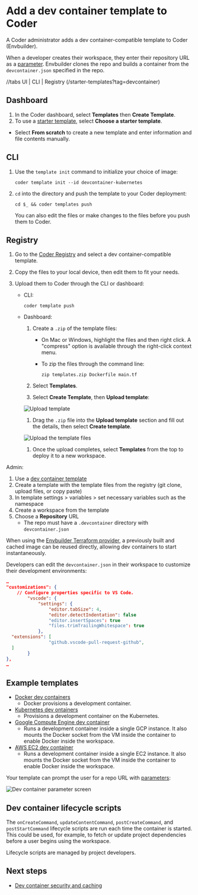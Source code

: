 # Add a dev container template to Coder

A Coder administrator adds a dev container-compatible template to Coder
(Envbuilder).

When a developer creates their workspace, they enter their repository URL as a
[parameter](../../extending-templates/parameters.md). Envbuilder clones the repo
and builds a container from the `devcontainer.json` specified in the repo.

//tabs UI | CLI | Registry (/starter-templates?tag=devcontainer)

<div class="tabs">

## Dashboard

1. In the Coder dashboard, select **Templates** then **Create Template**.
1. To use a [starter template](https://github.com/coder/coder/tree/main/examples/templates), select **Choose a starter template**.
  - Select **From scratch** to create a new template and enter information and file contents manually.

## CLI

1. Use the `template init` command to initialize your choice of image:

   ```shell
   coder template init --id devcontainer-kubernetes
   ```

1. `cd` into the directory and push the template to your Coder deployment:

   ```shell
   cd $_ && coder templates push
   ```

   You can also edit the files or make changes to the files before you push them to Coder.

## Registry

1. Go to the [Coder Registry](https://registry.coder.com/templates?tag=devcontainer) and select a dev container-compatible template.

1. Copy the files to your local device, then edit them to fit your needs.

1. Upload them to Coder through the CLI or dashboard:

   - CLI:
  
     ```shell
     coder template push
     ```

   - Dashboard:

     1. Create a `.zip` of the template files:

         - On Mac or Windows, highlight the files and then right click. A "compress" option is available through the right-click context menu.

         - To zip the files through the command line:

           ```shell
           zip templates.zip Dockerfile main.tf
           ```

     1. Select **Templates**.
     1. Select **Create Template**, then **Upload template**:

       ![Upload template](../../../../images/admin/templates/upload-create-your-first-template.png)
       
     1. Drag the `.zip` file into the **Upload template** section and fill out the details, then select **Create template**.

       ![Upload the template files](../images/templates/upload-create-template-form.png)
    
     1. Once the upload completes, select **Templates** from the top to deploy it to a new workspace.

</div>

Admin:

1. Use a [dev container template](https://registry.coder.com/templates)
1. Create a template with the template files from the registry (git clone,
   upload files, or copy paste)
1. In template settings > variables > set necessary variables such as the
   namespace
1. Create a workspace from the template
1. Choose a **Repository** URL
   - The repo must have a `.devcontainer` directory with `devcontainer.json`

When using the
[Envbuilder Terraform provider](https://github.com/coder/terraform-provider-envbuilder),
a previously built and cached image can be reused directly, allowing dev
containers to start instantaneously.

Developers can edit the `devcontainer.json` in their workspace to customize
their development environments:

```json
…
"customizations": {
    // Configure properties specific to VS Code.
        "vscode": {
            "settings": {
                "editor.tabSize": 4,
                "editor.detectIndentation": false
                "editor.insertSpaces": true
                "files.trimTrailingWhitespace": true
            },
  "extensions": [
                "github.vscode-pull-request-github",
  ]
        }
},
…
```

## Example templates

- [Docker dev containers](https://github.com/coder/coder/tree/main/examples/templates/devcontainer-docker)
  - Docker provisions a development container.
- [Kubernetes dev ontainers](https://github.com/coder/coder/tree/main/examples/templates/devcontainer-kubernetes)
  - Provisions a development container on the Kubernetes.
- [Google Compute Engine dev container](https://github.com/coder/coder/tree/main/examples/templates/gcp-devcontainer)
  - Runs a development container inside a single GCP instance. It also mounts
    the Docker socket from the VM inside the container to enable Docker inside
    the workspace.
- [AWS EC2 dev container](https://github.com/coder/coder/tree/main/examples/templates/aws-devcontainer)
  - Runs a development container inside a single EC2 instance. It also mounts
    the Docker socket from the VM inside the container to enable Docker inside
    the workspace.

Your template can prompt the user for a repo URL with
[parameters](../../extending-templates/parameters.md):

![Dev container parameter screen](../../../../images/templates/devcontainers.png)

## Dev container lifecycle scripts

The `onCreateCommand`, `updateContentCommand`, `postCreateCommand`, and
`postStartCommand` lifecycle scripts are run each time the container is started.
This could be used, for example, to fetch or update project dependencies before
a user begins using the workspace.

Lifecycle scripts are managed by project developers.

## Next steps

- [Dev container security and caching](./devcontainer-security-caching.md)
